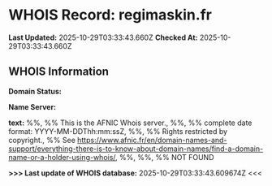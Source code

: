 # WHOIS Record: regimaskin.fr

**Last Updated:** 2025-10-29T03:33:43.660Z
**Checked At:** 2025-10-29T03:33:43.660Z

## WHOIS Information

**Domain Status:** 

**Name Server:** 

**text:** %%, %% This is the AFNIC Whois server., %%, %% complete date format: YYYY-MM-DDThh:mm:ssZ, %%, %% Rights restricted by copyright., %% See https://www.afnic.fr/en/domain-names-and-support/everything-there-is-to-know-about-domain-names/find-a-domain-name-or-a-holder-using-whois/, %%, %%, %% NOT FOUND

**>>> Last update of WHOIS database:** 2025-10-29T03:33:43.609674Z <<<

